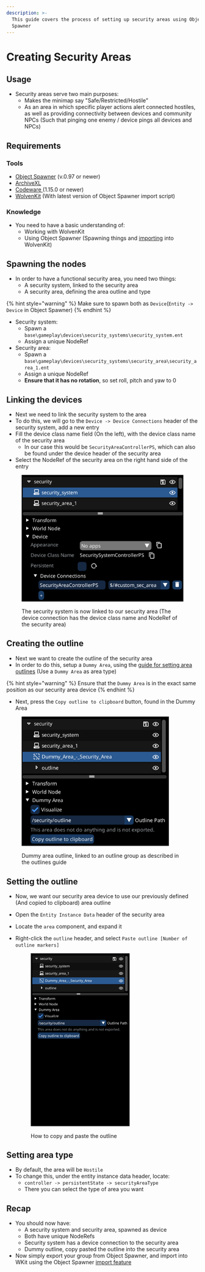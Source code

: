 ```yaml
---
description: >-
  This guide covers the process of setting up security areas using Object
  Spawner
---
```


# Creating Security Areas

## Usage

* Security areas serve two main purposes:
  * Makes the minimap say "Safe/Restricted/Hostile"
  * As an area in which specific player actions alert connected hostiles, as well as providing connectivity between devices and community NPCs (Such that pinging one enemy / device pings all devices and NPCs)

## Requirements

### Tools

* [Object Spawner](https://github.com/justarandomguyintheinternet/CP77_entSpawner/releases) (v.0.97 or newer)
* [ArchiveXL](https://github.com/psiberx/cp2077-archive-xl)
* [Codeware ](https://github.com/psiberx/cp2077-codeware/releases)(1.15.0 or newer)
* [WolvenKit](https://github.com/WolvenKit/WolvenKit) (With latest version of Object Spawner import script)

### Knowledge

* You need to have a basic understanding of:
  * Working with WolvenKit
  * Using Object Spawner (Spawning things and [importing](../object-spawner/exporting-from-object-spawner.md) into WolvenKit)

## Spawning the nodes

* In order to have a functional security area, you need two things:
  * A security system, linked to the security area
  * A security area, defining the area outline and type

{% hint style="warning" %}
Make sure to spawn both as `Device`(`Entity -> Device` in Object Spawner)
{% endhint %}

* Security system:
  * Spawn a `base\gameplay\devices\security_systems\security_system.ent`
  * Assign a unique NodeRef
* Security area:
  * Spawn a `base\gameplay\devices\security_systems\security_area\security_area_1.ent`
  * Assign a unique NodeRef
  * **Ensure that it has no rotation**, so set roll, pitch and yaw to 0

## Linking the devices

* Next we need to link the security system to the area
* To do this, we will go to the `Device -> Device Connections` header of the security system, add a new entry
* Fill the device class name field (On the left), with the device class name of the security area
  * In our case this would be `SecurityAreaControllerPS`, which can also be found under the device header of the security area
* Select the NodeRef of the security area on the right hand side of the entry

<figure><img src="../../../.gitbook/assets/securityAreaConnections" alt="" width="434"><figcaption><p>The security system is now linked to our security area (The device connection has the device class name and NodeRef of the security area)</p></figcaption></figure>

## Creating the outline

* Next we want to create the outline of the security area
* In order to do this, setup a `Dummy Area`, using the [guide for setting area outlines](../object-spawner/features-and-guides/setting-area-outlines.md) (Use a `Dummy Area` as area type)

{% hint style="warning" %}
Ensure that the `Dummy Area` is in the exact same position as our security area device
{% endhint %}

* Next, press the `Copy outline to clipboard` button, found in the Dummy Area

<figure><img src="../../../.gitbook/assets/dummyAreaOutline" alt="" width="386"><figcaption><p>Dummy area outline, linked to an outline group as described in the outlines guide</p></figcaption></figure>

## Setting the outline

* Now, we want our security area device to use our previously defined (And copied to clipboard) area outline
* Open the `Entity Instance Data` header of the security area
* Locate the `area` component, and expand it
*   Right-click the `outline` header, and select `Paste outline [Number of outline markers]`

    <figure><img src="../../../.gitbook/assets/secArea.gif" alt="" width="259"><figcaption><p>How to copy and paste the outline</p></figcaption></figure>

## Setting area type

* By default, the area will be `Hostile`
* To change this, under the entity instance data header, locate:
  * `controller -> persistentState -> securityAreaType`
  * There you can select the type of area you want

## Recap

* You should now have:
  * A security system and security area, spawned as device
  * Both have unique NodeRefs
  * Security system has a device connection to the security area
  * Dummy outline, copy pasted the outline into the security area
* Now simply export your group from Object Spawner, and import into WKit using the Object Spawner [import feature](../object-spawner/exporting-from-object-spawner.md)
